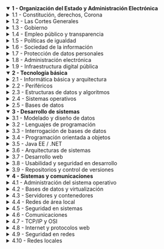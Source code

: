 <details open>
<summary><strong>1 - Organización del Estado y Administración Electrónica</strong></summary>

<details>
<summary>1.1 - Constitución, derechos, Corona</summary>

- 1.1.1 - Derechos y deberes fundamentales (Título I)
- 1.1.2 - Garantía y suspensión de derechos
- 1.1.3 - La Corona: funciones constitucionales del Rey (Título II)

</details>

<details>
<summary>1.2 - Las Cortes Generales</summary>

- 1.2.1 - Congreso de los Diputados: funciones legislativas y de control
- 1.2.2 - Senado: cámara de representación territorial
- 1.2.3 - Tribunal Constitucional: garante de la constitucionalidad
- 1.2.4 - Defensor del Pueblo: supervisión de la actividad administrativa

</details>

<details>
<summary>1.3 - Gobierno</summary>

- 1.3.1 - Composición: Presidente, Vicepresidentes, Ministros
- 1.3.2 - Nombramiento y cese
- 1.3.3 - Funciones del Gobierno
- 1.3.4 - Relaciones con las Cortes Generales

</details>

<details>
<summary>1.4 - Empleo público y transparencia</summary>

- 1.4.1 - Estatuto Básico del Empleado Público (EBEP)
- 1.4.2 - Derechos y deberes del personal funcionario
- 1.4.3 - Formas de provisión de puestos
- 1.4.4 - Promoción y carrera profesional
- 1.4.5 - Ley 19/2013 de Transparencia
- 1.4.6 - Agenda 2030 y Objetivos de Desarrollo Sostenible (ODS)

</details>

<details>
<summary>1.5 - Políticas de igualdad</summary>

- 1.5.1 - Igualdad efectiva entre mujeres y hombres
- 1.5.2 - Violencia de género
- 1.5.3 - Igualdad LGTBI
- 1.5.4 - Régimen jurídico de discapacidad y dependencia

</details>

<details>
<summary>1.6 - Sociedad de la información</summary>

- 1.6.1 - Identidad y firma electrónica
- 1.6.2 - DNI electrónico
- 1.6.3 - Agenda Digital para España

</details>

<details>
<summary>1.7 - Protección de datos personales</summary>

- 1.7.1 - Principios generales (licitud, finalidad, proporcionalidad)
- 1.7.2 - Derechos de los interesados (acceso, rectificación, supresión…)
- 1.7.3 - Obligaciones del responsable y encargado del tratamiento
- 1.7.4 - Derechos digitales

</details>

<details>
<summary>1.8 - Administración electrónica</summary>

- 1.8.1 - Acceso electrónico a servicios públicos
- 1.8.2 - Registros, notificaciones, medios electrónicos
- 1.8.3 - Esquema Nacional de Seguridad (ENS)
- 1.8.4 - Esquema Nacional de Interoperabilidad (ENI)
- 1.8.5 - Normas técnicas

</details>

<details>
<summary>1.9 - Infraestructura digital pública</summary>

- 1.9.1 - Sedes electrónicas
- 1.9.2 - Canales y puntos de acceso
- 1.9.3 - Sistemas de identificación y autenticación
- 1.9.4 - Servicios comunes digitales

</details>

</details>

<details open>
<summary><strong>2 - Tecnología básica</strong></summary>

<details>
<summary>2.1 - Informática básica y arquitectura</summary>

- 2.1.1 - Representación y comunicación de la información
- 2.1.2 - Elementos constitutivos de un sistema de información
- 2.1.3 - Arquitectura de ordenadores y componentes internos

</details>

<details>
<summary>2.2 - Periféricos</summary>

- 2.2.1 - Elementos de impresión, almacenamiento y visualización
- 2.2.2 - Digitalización y conectividad

</details>

<details>
<summary>2.3 - Estructuras de datos y algoritmos</summary>

- 2.3.1 - Tipos abstractos y estructuras de datos
- 2.3.2 - Organización de ficheros, algoritmos y formatos

</details>

<details>
<summary>2.4 - Sistemas operativos</summary>

- 2.4.1 - Windows, Unix/Linux, sistemas móviles
- 2.4.2 - Elementos constitutivos, funcionamiento

</details>

<details>
<summary>2.5 - Bases de datos</summary>

- 2.5.1 - Características y componentes
- 2.5.2 - Modelos de datos y tipos de SGBD

</details>

</details>

<details open>
<summary><strong>3 - Desarrollo de sistemas</strong></summary>

<details>
<summary>3.1 - Modelado y diseño de datos</summary>

- 3.1.1 - Modelado de datos
- 3.1.2 - Diseño lógico y físico
- 3.1.3 - Normalización

</details>

<details>
<summary>3.2 - Lenguajes de programación</summary>

- 3.2.1 - Tipos de datos, operadores, bucles
- 3.2.2 - Estructura de programas
- 3.2.3 - Funciones

</details>

<details>
<summary>3.3 - Interrogación de bases de datos</summary>

- 3.3.1 - ANSI SQL
- 3.3.2 - Procedimientos almacenados
- 3.3.3 - Triggers

</details>

<details>
<summary>3.4 - Programación orientada a objetos</summary>

- 3.4.1 - Clases, objetos, herencia, sobrecarga
- 3.4.2 - UML
- 3.4.3 - Patrones de diseño

</details>

<details>
<summary>3.5 - Java EE / .NET</summary>

- 3.5.1 - Componentes y lenguajes
- 3.5.2 - Seguridad
- 3.5.3 - Desarrollo de interfaces

</details>

<details>
<summary>3.6 - Arquitecturas de sistemas</summary>

- 3.6.1 - Arquitecturas distribuidas
- 3.6.2 - Protocolos

</details>

<details>
<summary>3.7 - Desarrollo web</summary>

- 3.7.1 - HTML, XML, navegadores
- 3.7.2 - Scripts y desarrollo web

</details>

<details>
<summary>3.8 - Usabilidad y seguridad en desarrollo</summary>

- 3.8.1 - Usabilidad y diseño accesible
- 3.8.2 - Seguridad del software

</details>

<details>
<summary>3.9 - Repositorios y control de versiones</summary>

- 3.9.1 - Repositorios y control de versiones
- 3.9.2 - Pruebas y metodologías

</details>

</details>

<details open>
<summary><strong>4 - Sistemas y comunicaciones</strong></summary>

<details>
<summary>4.1 - Administración del sistema operativo</summary>

- 4.1.1 - Administración del sistema operativo
- 4.1.2 - Herramientas y procesos

</details>

<details>
<summary>4.2 - Bases de datos y virtualización</summary>

- 4.2.1 - Backup físico y virtual
- 4.2.2 - Virtualización y almacenamiento

</details>

<details>
<summary>4.3 - Servidores y contenedores</summary>

- 4.3.1 - Email
- 4.3.2 - Docker/Kubernetes
- 4.3.3 - Servicios

</details>

<details>
<summary>4.4 - Redes de área local</summary>

- 4.4.1 - Administración LAN
- 4.4.2 - Monitorización

</details>

<details>
<summary>4.5 - Seguridad en sistemas</summary>

- 4.5.1 - Seguridad física y lógica
- 4.5.2 - Protocolos seguros
- 4.5.3 - Infraestructura y soporte

</details>

<details>
<summary>4.6 - Comunicaciones</summary>

- 4.6.1 - Dispositivos de red
- 4.6.2 - Comunicaciones móviles

</details>

<details>
<summary>4.7 - TCP/IP y OSI</summary>

- 4.7.1 - Modelo OSI
- 4.7.2 - TCP/IP

</details>

<details>
<summary>4.8 - Internet y protocolos web</summary>

- 4.8.1 - Servicios web
- 4.8.2 - Seguridad SSL/TLS

</details>

<details>
<summary>4.9 - Seguridad en redes</summary>

- 4.9.1 - Redes privadas y acceso seguro
- 4.9.2 - Seguridad del usuario final

</details>

<details>
<summary>4.10 - Redes locales</summary>

- 4.10.1 - Métodos de acceso
- 4.10.2 - Switches, hubs, routers